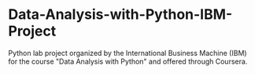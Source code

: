 # Data-Analysis-with-Python-IBM-Project
Python lab project organized by the International Business Machine (IBM) for the course "Data Analysis with Python" and offered through Coursera.

